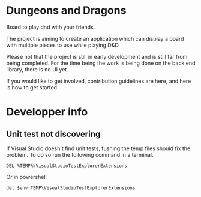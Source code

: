# Dungeons and Dragons
Board to play dnd with your friends.

The project is aiming to create an application which can display a board with multiple pieces to use while playing D&D.

Please not that the project is still in early development and is still far from being completed. For the time being the work is being done on the back end library, there is no UI yet.

If you would like to get involved, contribution guidelines are here, and here is how to get started.

# Developper info

## Unit test not discovering
If Visual Studio doesn't find unit tests, fushing the temp files should fix the problem. To do so run the following command in a terminal.

    DEL %TEMP%\VisualStudioTestExplorerExtensions

Or in powershell

    del $env:TEMP\VisualStudioTestExplorerExtensions
